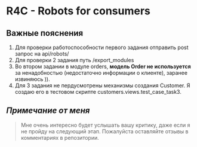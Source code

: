 # R4C - Robots for consumers

## Важные пояснения
1. Для проверки работоспособности первого задания отправить post запрос на api/robots/
2. Для проверки 2 задания путь /export_modules
3. Во втором задании в модуле orders, **модель Order не используется** за ненадобностью (недостаточно информации о клиенте), заранее извиняюсь )).
4. Для 3 задания не пердусмотрены механизмы создания Customer. Я создаю его в тестовом скрипте customers.views.test_case_task3.


## _**Примечание от  меня**_
>Мне очень интересно будет услышать вашу критику, даже если я не пройду на следующий этап. Пожалуйста
> оставляйте отзывы в комментариях в репозитории.